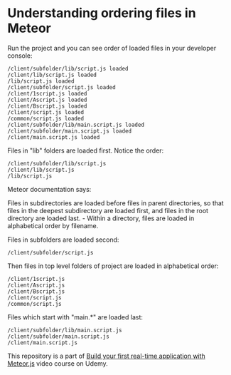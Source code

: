 Understanding ordering files in Meteor
===

Run the project and you can see order of loaded files in your developer console:

    /client/subfolder/lib/script.js loaded
    /client/lib/script.js loaded
    /lib/script.js loaded
    /client/subfolder/script.js loaded
    /client/1script.js loaded
    /client/Ascript.js loaded
    /client/Bscript.js loaded
    /client/script.js loaded
    /common/script.js loaded
    /client/subfolder/lib/main.script.js loaded
    /client/subfolder/main.script.js loaded
    /client/main.script.js loaded

Files in "lib" folders are loaded first. Notice the order:

    /client/subfolder/lib/script.js
    /client/lib/script.js
    /lib/script.js

Meteor documentation says:

Files in subdirectories are loaded before files in parent directories,
so that files in the deepest subdirectory are loaded first,
and files in the root directory are loaded last. - Within a directory,
files are loaded in alphabetical order by filename.

Files in subfolders are loaded second:

    /client/subfolder/script.js

Then files in top level folders of project are loaded in alphabetical order:

    /client/1script.js
    /client/Ascript.js
    /client/Bscript.js
    /client/script.js
    /common/script.js

Files which start with "main.*" are loaded last:

    /client/subfolder/lib/main.script.js
    /client/subfolder/main.script.js
    /client/main.script.js
    
This repository is a part of [Build your first real-time application with Meteor.js](https://www.udemy.com/build-your-first-real-time-web-application-with-meteorjs/) video course on Udemy.
